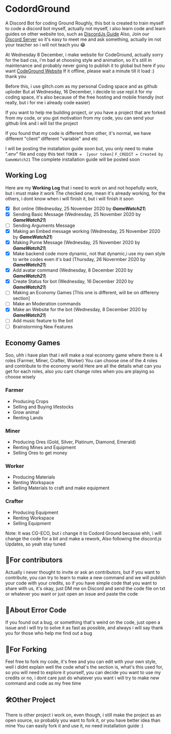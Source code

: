 # CodordGround
A Discord Bot for coding Ground
Roughly, this bot is created to train myself to code a discord bot myself, actually not myself, i also learn code and learn guides on other website too, such as [DiscordJs Guide](https://discordjs.guide)
Also, Join our [Discord Server](https://discord.gg/ASHGkue) so it's easy to meet me and ask something, actually im not your teacher so i will not teach you 😂

At Wednesday 8 December, i make website for CodeGround, actually sorry for the bad css, i'm bad at choosing style and animation, so it's still in maintenance and probably never going to publish it to global but here if you want
[CodeGround Website](https://cg-economy.gamewatch21.repl.co/)
If it offline, please wait a minute till it load :) thank you

Before this, i use glitch.com as my personal Coding space and as github uploder
But at Wednesday, 16 December, i decide to use repl.it for my coding space, it's also because of the free hosting and mobile friendly (not really, but i for me i already code easier)

If you want to help me building project, or you have a project that are forked from my code, or you got motivation from my code, you can send your github link and i will list the project

If you found that my code is different from other, it's normal, we have different "client" different "variable" and etc

I will be posting the installation guide soon but, you only need to make ".env" file and copy this text
`TOKEN =  [your token]`
`F_CREDIT = Created by GameWatch21`
The complete installation guide will be posted soon

## Working Log
Here are my **Working Log** that i need to work on and not hopefully work, but i must make it work
The checked one, mean it's already working, for the others, i dont know when i will finish it, but i will finish it soon
- [x] Bot online (Wednesday, 25 November 2020 by **_GameWatch21_**)
- [x] Sending Basic Message (Wednesday, 25 November 2020 by **_GameWatch21_**)
- [ ] Sending Arguments Message
- [x] Making an Embed message working (Wednesday, 25 November 2020 by **_GameWatch21_**)
- [x] Making Purne Message (Wednesday, 25 November 2020 by **_GameWatch21_**)
- [x] Make backend code more dynamic, not that dynamic,i  use my own style to write codes even it's bad (Thursday, 26 Novermber 2020 by **_GameWatch21_**)
- [x] Add avatar command (Wednesday, 8 December 2020 by **_GameWatch21_**)
- [x] Create Status for bot (Wednesday, 16 December 2020 by **_GameWatch21_**)
- [ ] Making an Economy Games [This one is different, will be on differeny section]
- [ ] Make an Moderation commands
- [x] Make an Website for the bot (Wednesday, 8 December 2020 by **_GameWatch21_**)
- [ ] Add music feature to the bot
- [ ] Brainstorming New Features

## Economy Games
Soo, uhh i have plan that i will make a real economy game where there is 4 roles (Farmer, Miner, Crafter, Worker)
You can choose one of the 4 roles and contribute to the economy world
Here are all the details what can you get for each roles, also you cant change roles when you are playing so choose wisely
### Farmer
- Producing Crops
- Selling and Buying lifestocks
- Grow animal
- Renting Lands

### Miner
- Producing Ores (Gold, Silver, Platinum, Diamond, Emerald)
- Renting Mines and Equipment
- Selling Ores to get money

### Worker
- Producing Materials
- Renting Workspace
- Selling Materials to craft and make equipment

### Crafter
- Producing Equipment
- Renting Workspace
- Selling Equipment

Note: It was CG-ECO, but i change it to Codord Ground because ehh, i will change the code for a bit and make a rework, Also following the discord.js Updates, so yeah stay tuned

## 👤For contributors
Actually i never thought to invite or ask an contributors, but if you want to contribute, you can try to learn to make a new command and we will publish your code with your credits, so if you have simple code that you want to share with us, it's okay, just DM me on Discord and send the code file on txt or whatever you want or just open an issue and paste the code

## 🚫About Error Code
If you found out a bug, or something that's weird on the code, just open a issue and i will try to solve it as fast as possible, and always i will say thank you for those who help me find out a bug

## 🍴For Forking
Feel free to fork my code, it's free and you can edit with your own style, well i didnt explain well the code what's the section is, what's this used for, so you will need to explore it yourself, you can decide you want to use my credits or no, i dont care just do whatever you want i will try to make new command and code as my free time

## 🛠️Other Project
There is other project i work on, even though, i still make the project as an open source, so probably you want to fork it, or you have better idea than mine
You can easily fork it and use it, no need installation guide :)


